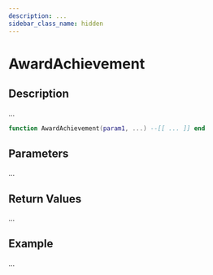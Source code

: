 ```yaml
---
description: ...
sidebar_class_name: hidden
---
```


# AwardAchievement

## Description

...

```lua
function AwardAchievement(param1, ...) --[[ ... ]] end
```

## Parameters

...

## Return Values

...

## Example

...

